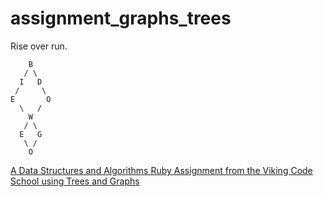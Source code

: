 # assignment_graphs_trees
Rise over run.
```
    B
   / \
  I   D
 /     \
E       O
  \   /
    W
   / \
  E   G
   \ /
    O
```

[A Data Structures and Algorithms Ruby Assignment from the Viking Code School using Trees and Graphs](http://www.vikingcodeschool.com)
